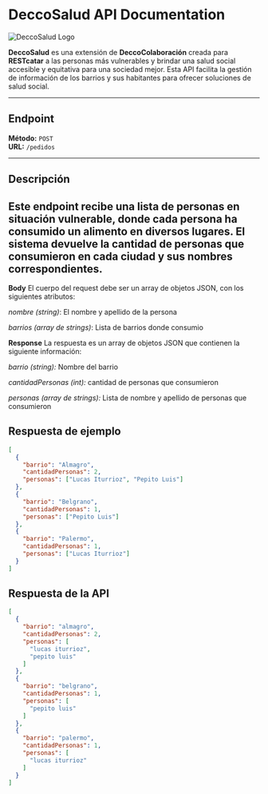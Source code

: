 # DeccoSalud API Documentation

![DeccoSalud Logo](https://i.ibb.co/JqXrZmV/Captura.png) 

**DeccoSalud** es una extensión de **DeccoColaboración** creada para **RESTcatar** a las personas más vulnerables y brindar una salud social accesible y equitativa para una sociedad mejor. Esta API facilita la gestión de información de los barrios y sus habitantes para ofrecer soluciones de salud social.

---

## Endpoint
**Método:** `POST`  
**URL:** `/pedidos`

---

## Descripción
Este endpoint recibe una lista de personas en situación vulnerable, donde cada persona ha consumido un alimento en diversos lugares. El sistema devuelve la cantidad de personas que consumieron en cada ciudad y sus nombres correspondientes.
---

**Body**
El cuerpo del request debe ser un array de objetos JSON, con los siguientes atributos:

_nombre (string)_: El nombre y apellido de la persona      

_barrios (array de strings)_: Lista de barrios donde consumio


**Response**
La respuesta es un array de objetos JSON que contienen la siguiente información:

_barrio (string):_ Nombre del barrio

_cantidadPersonas (int):_ cantidad de personas que consumieron

_personas (array de strings):_ Lista de nombre y apellido de personas que consumieron 

## Respuesta de ejemplo
```json
[
  {
    "barrio": "Almagro",
    "cantidadPersonas": 2,
    "personas": ["Lucas Iturrioz", "Pepito Luis"]
  },
  {
    "barrio": "Belgrano",
    "cantidadPersonas": 1,
    "personas": ["Pepito Luis"]
  },
  {
    "barrio": "Palermo",
    "cantidadPersonas": 1,
    "personas": ["Lucas Iturrioz"]
  }
]

```

## Respuesta de la API

```json
[
  {
    "barrio": "almagro",
    "cantidadPersonas": 2,
    "personas": [
      "lucas iturrioz",
      "pepito luis"
    ]
  },
  {
    "barrio": "belgrano",
    "cantidadPersonas": 1,
    "personas": [
      "pepito luis"
    ]
  },
  {
    "barrio": "palermo",
    "cantidadPersonas": 1,
    "personas": [
      "lucas iturrioz"
    ]
  }
]
```

